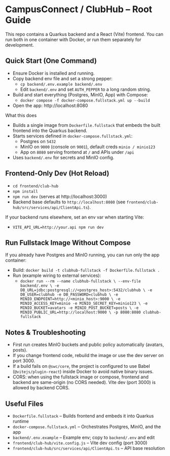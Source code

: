 # CampusConnect / ClubHub – Root Guide

This repo contains a Quarkus backend and a React (Vite) frontend. You can run both in one container with Docker, or run them separately for development.

## Quick Start (One Command)

- Ensure Docker is installed and running.
- Copy backend env file and set a strong pepper:
  - `cp backend/.env.example backend/.env`
  - Edit `backend/.env` and set `AUTH_PEPPER` to a long random string.
- Build and start everything (Postgres, MinIO, App) with Compose:
  - `docker compose -f docker-compose.fullstack.yml up --build`
- Open the app: http://localhost:8080

What this does
- Builds a single image from `Dockerfile.fullstack` that embeds the built frontend into the Quarkus backend.
- Starts services defined in `docker-compose.fullstack.yml`:
  - Postgres on `5432`
  - MinIO on `9000` (console on `9001`), default creds `minio / minio123`
  - App on `8080` serving frontend at `/` and APIs under `/api`
- Uses `backend/.env` for secrets and MinIO config.

## Frontend-Only Dev (Hot Reload)

- `cd frontend/club-hub`
- `npm install`
- `npm run dev` (serves at http://localhost:3000)
- Backend base defaults to `http://localhost:8080` (see `frontend/club-hub/src/services/api/ClientApi.ts`).

If your backend runs elsewhere, set an env var when starting Vite:
- `VITE_API_URL=http://your.api npm run dev`

## Run Fullstack Image Without Compose

If you already have Postgres and MinIO running, you can run only the app container:

- Build: `docker build -t clubhub-fullstack -f Dockerfile.fullstack .`
- Run (example wiring to external services):
  - `docker run --rm --name clubhub-fullstack \
    --env-file backend/.env \
    -e DB_URL=jdbc:postgresql://<postgres_host>:5432/clubhub \
    -e DB_USER=clubhub -e DB_PASSWORD=clubhub \
    -e MINIO_ENDPOINT=http://<minio_host>:9000 \
    -e MINIO_ACCESS_KEY=minio -e MINIO_SECRET_KEY=minio123 \
    -e MINIO_BUCKET=avatars -e MINIO_POST_BUCKET=posts \
    -e MINIO_PUBLIC_URL=http://localhost:9000 \
    -p 8080:8080 clubhub-fullstack`

## Notes & Troubleshooting

- First run creates MinIO buckets and public policy automatically (avatars, posts).
- If you change frontend code, rebuild the image or use the dev server on port 3000.
- If a build fails on `@swc/core`, the project is configured to use Babel (`@vitejs/plugin-react`) inside Docker to avoid native binary issues.
- CORS: when using the fullstack image or compose, frontend and backend are same-origin (no CORS needed). Vite dev (port 3000) is allowed by backend CORS.

## Useful Files

- `Dockerfile.fullstack` – Builds frontend and embeds it into Quarkus runtime
- `docker-compose.fullstack.yml` – Orchestrates Postgres, MinIO, and the app
- `backend/.env.example` – Example env; copy to `backend/.env` and edit
- `frontend/club-hub/vite.config.js` – Vite dev config (port 3000)
- `frontend/club-hub/src/services/api/ClientApi.ts` – API base resolution

